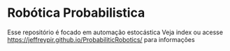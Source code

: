 # Robótica Probabilistica 

Esse repositório é focado em automação estocástica
 Veja index ou acesse https://jeffreypir.github.io/ProbabiliticRobotics/ para informações

